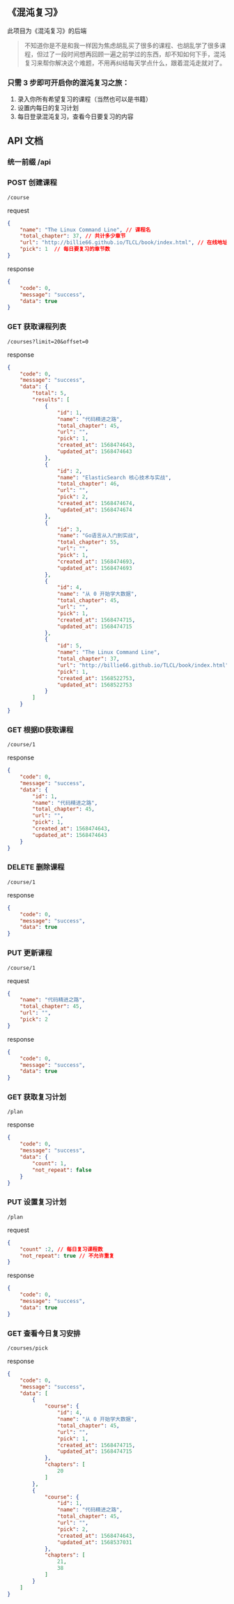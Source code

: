 ## 《混沌复习》

此项目为《混沌复习》的后端

> 不知道你是不是和我一样因为焦虑胡乱买了很多的课程、也胡乱学了很多课程，但过了一段时间想再回顾一遍之前学过的东西，却不知如何下手，混沌复习来帮你解决这个难题，不用再纠结每天学点什么，跟着混沌走就对了。

### 只需 3 步即可开启你的混沌复习之旅：
1. 录入你所有希望复习的课程（当然也可以是书籍）
2. 设置内每日的复习计划
3. 每日登录混沌复习，查看今日要复习的内容

## API 文档

### 统一前缀 /api

### POST 创建课程

`/course`

request

```json
{
	"name": "The Linux Command Line", // 课程名
	"total_chapter": 37, // 共计多少章节
	"url": "http://billie66.github.io/TLCL/book/index.html", // 在线地址（可选）
	"pick": 1  // 每日要复习的章节数
}
```

response

```json
{
    "code": 0,
    "message": "success",
    "data": true
}
```

### GET 获取课程列表

`/courses?limit=20&offset=0`

response

```json
{
    "code": 0,
    "message": "success",
    "data": {
        "total": 5,
        "results": [
            {
                "id": 1,
                "name": "代码精进之路",
                "total_chapter": 45,
                "url": "",
                "pick": 1,
                "created_at": 1568474643,
                "updated_at": 1568474643
            },
            {
                "id": 2,
                "name": "ElasticSearch 核心技术与实战",
                "total_chapter": 46,
                "url": "",
                "pick": 2,
                "created_at": 1568474674,
                "updated_at": 1568474674
            },
            {
                "id": 3,
                "name": "Go语言从入门到实战",
                "total_chapter": 55,
                "url": "",
                "pick": 1,
                "created_at": 1568474693,
                "updated_at": 1568474693
            },
            {
                "id": 4,
                "name": "从 0 开始学大数据",
                "total_chapter": 45,
                "url": "",
                "pick": 1,
                "created_at": 1568474715,
                "updated_at": 1568474715
            },
            {
                "id": 5,
                "name": "The Linux Command Line",
                "total_chapter": 37,
                "url": "http://billie66.github.io/TLCL/book/index.html",
                "pick": 1,
                "created_at": 1568522753,
                "updated_at": 1568522753
            }
        ]
    }
}
```

### GET 根据ID获取课程

`/course/1`

response

```json
{
    "code": 0,
    "message": "success",
    "data": {
        "id": 1,
        "name": "代码精进之路",
        "total_chapter": 45,
        "url": "",
        "pick": 1,
        "created_at": 1568474643,
        "updated_at": 1568474643
    }
}
```

### DELETE 删除课程

`/course/1`

response

```json
{
    "code": 0,
    "message": "success",
    "data": true
}
```

### PUT 更新课程

`/course/1`

request

```json
{
    "name": "代码精进之路",
    "total_chapter": 45,
    "url": "",
    "pick": 2
}
```

response

```json
{
    "code": 0,
    "message": "success",
    "data": true
}
```

### GET 获取复习计划

`/plan`

response

```json
{
    "code": 0,
    "message": "success",
    "data": {
        "count": 1,
        "not_repeat": false
    }
}
```

### PUT 设置复习计划

`/plan`

request

```json
{
	"count" :2, // 每日复习课程数
	"not_repeat": true // 不允许重复
}
```

response

```json
{
    "code": 0,
    "message": "success",
    "data": true
}
```

### GET 查看今日复习安排

`/courses/pick`

response

```json
{
    "code": 0,
    "message": "success",
    "data": [
        {
            "course": {
                "id": 4,
                "name": "从 0 开始学大数据",
                "total_chapter": 45,
                "url": "",
                "pick": 1,
                "created_at": 1568474715,
                "updated_at": 1568474715
            },
            "chapters": [
                20
            ]
        },
        {
            "course": {
                "id": 1,
                "name": "代码精进之路",
                "total_chapter": 45,
                "url": "",
                "pick": 2,
                "created_at": 1568474643,
                "updated_at": 1568537031
            },
            "chapters": [
                21,
                38
            ]
        }
    ]
}
```